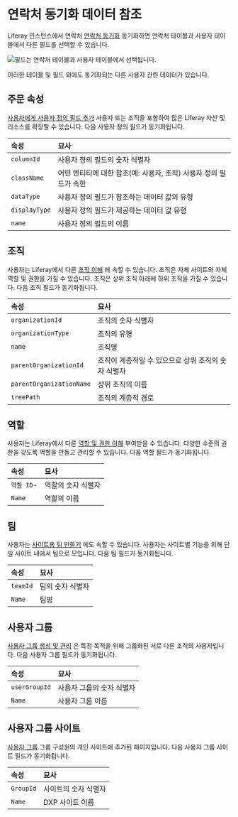 # 연락처 동기화 데이터 참조

Liferay 인스턴스에서 연락처 [연락처 동기화](../getting-started/connecting-liferay-dxp-to-analytics-cloud.md) 동기화하면 연락처 테이블과 사용자 테이블에서 다른 필드를 선택할 수 있습니다.

![필드는 연락처 테이블과 사용자 테이블에서 선택됩니다.](./contact-sync-data-reference/images/01.png)

이러한 테이블 및 필드 외에도 동기화되는 다른 사용자 관련 데이터가 있습니다.

## 주문 속성

[사용자에게 사용자 정의 필드 추가](https://learn.liferay.com/dxp/latest/ko/users-and-permissions/users/adding-custom-fields-to-users.html) 사용자 또는 조직을 포함하여 많은 Liferay 자산 및 리소스를 확장할 수 있습니다. 다음 사용자 정의 필드가 동기화됩니다.

| 속성            | 묘사                                      |
|:------------- |:--------------------------------------- |
| `columnId`    | 사용자 정의 필드의 숫자 식별자                       |
| `className`   | 어떤 엔티티에 대한 참조(예: 사용자, 조직) 사용자 정의 필드가 속한 |
| `dataType`    | 사용자 정의 필드가 참조하는 데이터 값의 유형               |
| `displayType` | 사용자 정의 필드가 제공하는 데이터 값 유형                |
| `name`        | 사용자 정의 필드의 이름                           |

## 조직

사용자는 Liferay에서 다른 [조직 이해](https://learn.liferay.com/dxp/latest/ko/users-and-permissions/organizations/understanding-organizations.html) 에 속할 수 있습니다. 조직은 자체 사이트와 자체 역할 및 권한을 가질 수 있습니다. 조직은 상위 조직 아래에 하위 조직을 가질 수 있습니다. 다음 조직 필드가 동기화됩니다.

| 속성                       | 묘사                            |
|:------------------------ |:----------------------------- |
| `organizationId`         | 조직의 숫자 식별자                    |
| `organizationType`       | 조직의 유형                        |
| `name`                   | 조직명                           |
| `parentOrganizationId`   | 조직이 계층적일 수 있으므로 상위 조직의 숫자 식별자 |
| `parentOrganizationName` | 상위 조직의 이름                     |
| `treePath`               | 조직의 계층적 경로                    |

## 역할

사용자는 Liferay에서 다른 [역할 및 권한 이해](https://learn.liferay.com/dxp/latest/ko/users-and-permissions/roles-and-permissions/understanding-roles-and-permissions.html) 부여받을 수 있습니다. 다양한 수준의 권한을 갖도록 역할을 만들고 관리할 수 있습니다. 다음 역할 필드가 동기화됩니다.

| 속성       | 묘사         |
|:-------- |:---------- |
| `역할 ID`- | 역할의 숫자 식별자 |
| `Name`   | 역할의 이름     |

## 팀

 사용자는 [사이트용 팀 만들기](https://learn.liferay.com/dxp/latest/ko/site-building/sites/site-membership/creating-teams-for-sites.html) 에도 속할 수 있습니다. 사용자는 사이트별 기능을 위해 단일 사이트 내에서 팀으로 모입니다. 다음 팀 필드가 동기화됩니다.

| 속성       | 묘사        |
|:-------- |:--------- |
| `teamId` | 팀의 숫자 식별자 |
| `Name`   | 팀명        |

## 사용자 그룹

[사용자 그룹 생성 및 관리](https://learn.liferay.com/dxp/latest/ko/users-and-permissions/user-groups/creating-and-managing-user-groups.html) 은 특정 목적을 위해 그룹화된 서로 다른 조직의 사용자입니다. 다음 사용자 그룹 필드가 동기화됩니다.

| 속성            | 묘사             |
|:------------- |:-------------- |
| `userGroupId` | 사용자 그룹의 숫자 식별자 |
| `Name`        | 사용자 그룹 이름      |

## 사용자 그룹 사이트

[사용자 그룹](https://learn.liferay.com/dxp/latest/ko/users-and-permissions/user-groups.html) 그룹 구성원의 개인 사이트에 추가된 페이지입니다. 다음 사용자 그룹 사이트 필드가 동기화됩니다.

| 속성        | 묘사          |
|:--------- |:----------- |
| `GroupId` | 사이트의 숫자 식별자 |
| `Name`    | DXP 사이트 이름  |
